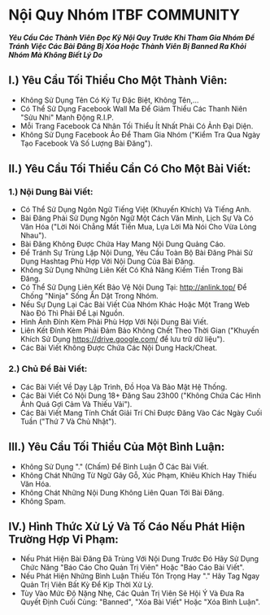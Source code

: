 # Nội Quy Nhóm ITBF COMMUNITY

***Yêu Cầu Các Thành Viên Đọc Kỹ Nội Quy Trước Khi Tham Gia Nhóm Để Tránh Việc Các Bài Đăng Bị Xóa Hoặc Thành Viên Bị Banned Ra Khỏi Nhóm Mà Không Biết Lý Do***

## I.) Yêu Cầu Tối Thiểu Cho Một Thành Viên:
- Không Sử Dụng Tên Có Ký Tự Đặc Biệt, Không Tên,...
- Có Thể Sử Dụng Facebook Wall Ma Để Giảm Thiểu Các Thanh Niên "Sửu Nhi" Manh Động R.I.P.
- Mỗi Trang Facebook Cá Nhân Tối Thiểu Ít Nhất Phải Có Ảnh Đại Diện.
- Không Sử Dụng Facebook Ảo Để Tham Gia Nhóm ("Kiểm Tra Qua Ngày Tạo Facebook Và Số Lượng Bài Đăng").
## II.) Yêu Cầu Tối Thiểu Cần Có Cho Một Bài Viết:
### 1.) Nội Dung Bài Viết:
- Có Thể Sử Dụng Ngôn Ngữ Tiếng Việt (Khuyến Khích) Và Tiếng Anh.
- Bài Đăng Phải Sử Dụng Ngôn Ngữ Một Cách Văn Minh, Lịch Sự Và Có Văn Hóa ("Lời Nói Chẳng Mất Tiền Mua, Lựa Lời Mà Nói Cho Vừa Lòng Nhau").
- Bài Đăng Không Được Chứa Hay Mang Nội Dung Quảng Cáo.
- Để Tránh Sự Trùng Lặp Nội Dung, Yêu Cầu Toàn Bộ Bài Đăng Phải Sử Dụng Hashtag Phù Hợp Với Nội Dung Của Bài Đăng.
- Không Sử Dụng Những Liên Kết Có Khả Năng Kiếm Tiền Trong Bài Đăng.
- Có Thể Sử Dụng Liên Kết Bảo Vệ Nội Dung Tại: http://anlink.top/ Để Chống "Ninja" Sống Ẩn Dật Trong Nhóm.
- Nếu Sự Dụng Lại Các Bài Viết Của Nhóm Khác Hoặc Một Trang Web Nào Đó Thì Phải Để Lại Nguồn.
- Hình Ảnh Đính Kèm Phải Phù Hợp Với Nội Dung Bài Viết.
- Liên Kết Đính Kèm Phải Đảm Bảo Không Chết Theo Thời Gian ("Khuyến Khích Sử Dụng https://drive.google.com/ để lưu trữ dữ liệu").
- Các Bài Viết Không Được Chứa Các Nội Dung Hack/Cheat.
### 2.) Chủ Đề Bài Viết:
- Các Bài Viết Về Dạy Lập Trình, Đồ Họa Và Bảo Mật Hệ Thống.
- Các Bài Viết Có Nội Dung 18+ Đăng Sau 23h00 ("Không Chứa Các Hình Ảnh Quá Gợi Cảm Và Thiếu Vải").
- Các Bài Viết Mang Tính Chất Giải Trí Chỉ Được Đăng Vào Các Ngày Cuối Tuần ("Thứ 7 Và Chủ Nhật").
## III.) Yêu Cầu Tối Thiểu Của Một Bình Luận:
- Không Sử Dụng "." (Chấm) Để Bình Luận Ở Các Bài Viết.
- Không Chát Những Từ Ngữ Gây Gỗ, Xúc Phạm, Khiêu Khích Hay Thiếu Văn Hóa.
- Không Chát Những Nội Dung Không Liên Quan Tới Bài Đăng.
- Không Spam.
## IV.) Hình Thức Xử Lý Và Tố Cáo Nếu Phát Hiện Trường Hợp Vi Phạm:
- Nếu Phát Hiện Bài Đăng Đã Trùng Với Nội Dung Trước Đó Hãy Sử Dụng Chức Năng "Báo Cáo Cho Quản Trị Viên" Hoặc "Báo Cáo Bài Viết".
- Nếu Phát Hiện Những Bình Luận Thiếu Tôn Trọng Hay "." Hãy Tag Ngay Quản Trị Viên Bất Kỳ Để Kịp Thời Xử Lý.
- Tùy Vào Mức Độ Nặng Nhẹ, Các Quản Trị Viên Sẽ Hội Ý Và Đưa Ra Quyết Định Cuối Cùng: "Banned", "Xóa Bài Viết" Hoặc "Xóa Bình Luận".
